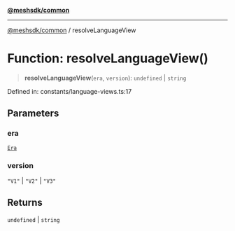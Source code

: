 [**@meshsdk/common**](../README.md)

***

[@meshsdk/common](../globals.md) / resolveLanguageView

# Function: resolveLanguageView()

> **resolveLanguageView**(`era`, `version`): `undefined` \| `string`

Defined in: constants/language-views.ts:17

## Parameters

### era

[`Era`](../type-aliases/Era.md)

### version

`"V1"` | `"V2"` | `"V3"`

## Returns

`undefined` \| `string`
